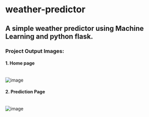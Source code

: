 # weather-predictor
## A simple weather predictor using Machine Learning and python flask.

### Project Output Images:
#### 1. Home page<br><br>
![image](https://github.com/sKeerthana4734/weather-predictor/assets/91558152/67721cf9-81fb-4eb8-83b9-d9647a9eec63)


#### 2. Prediction Page<br><br>
![image](https://github.com/sKeerthana4734/weather-predictor/assets/91558152/dbc398ca-58d8-469c-b311-10471ab831a1)


